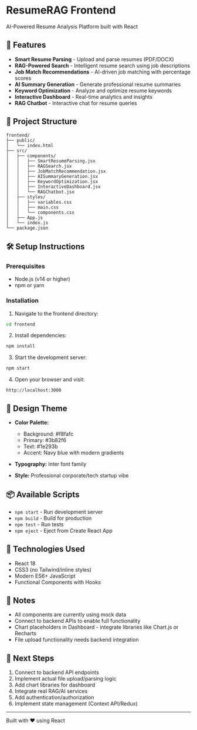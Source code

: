 # ResumeRAG Frontend

AI-Powered Resume Analysis Platform built with React

## 🚀 Features

- **Smart Resume Parsing** - Upload and parse resumes (PDF/DOCX)
- **RAG-Powered Search** - Intelligent resume search using job descriptions
- **Job Match Recommendations** - AI-driven job matching with percentage scores
- **AI Summary Generation** - Generate professional resume summaries
- **Keyword Optimization** - Analyze and optimize resume keywords
- **Interactive Dashboard** - Real-time analytics and insights
- **RAG Chatbot** - Interactive chat for resume queries

## 📁 Project Structure

```
frontend/
├── public/
│   └── index.html
├── src/
│   ├── components/
│   │   ├── SmartResumeParsing.jsx
│   │   ├── RAGSearch.jsx
│   │   ├── JobMatchRecommendation.jsx
│   │   ├── AISummaryGeneration.jsx
│   │   ├── KeywordOptimization.jsx
│   │   ├── InteractiveDashboard.jsx
│   │   └── RAGChatbot.jsx
│   ├── styles/
│   │   ├── variables.css
│   │   ├── main.css
│   │   └── components.css
│   ├── App.js
│   └── index.js
└── package.json
```

## 🛠️ Setup Instructions

### Prerequisites
- Node.js (v14 or higher)
- npm or yarn

### Installation

1. Navigate to the frontend directory:
```bash
cd frontend
```

2. Install dependencies:
```bash
npm install
```

3. Start the development server:
```bash
npm start
```

4. Open your browser and visit:
```
http://localhost:3000
```

## 🎨 Design Theme

- **Color Palette:**
  - Background: #f8fafc
  - Primary: #3b82f6
  - Text: #1e293b
  - Accent: Navy blue with modern gradients

- **Typography:** Inter font family
- **Style:** Professional corporate/tech startup vibe

## 📦 Available Scripts

- `npm start` - Run development server
- `npm build` - Build for production
- `npm test` - Run tests
- `npm eject` - Eject from Create React App

## 🔧 Technologies Used

- React 18
- CSS3 (no Tailwind/inline styles)
- Modern ES6+ JavaScript
- Functional Components with Hooks

## 📝 Notes

- All components are currently using mock data
- Connect to backend APIs to enable full functionality
- Chart placeholders in Dashboard - integrate libraries like Chart.js or Recharts
- File upload functionality needs backend integration

## 🚀 Next Steps

1. Connect to backend API endpoints
2. Implement actual file upload/parsing logic
3. Add chart libraries for dashboard
4. Integrate real RAG/AI services
5. Add authentication/authorization
6. Implement state management (Context API/Redux)

---

Built with ❤️ using React
